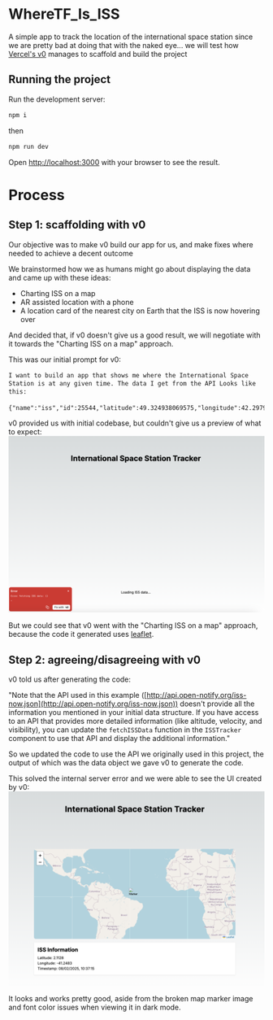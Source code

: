 # WhereTF_Is_ISS
A simple app to track the location of the international space station since we are pretty bad at doing that with the naked eye... we will test how [Vercel's v0](https://v0.dev/) manages to scaffold and build the project

## Running the project

Run the development server:

```bash
npm i
```
then

```bash
npm run dev
```

Open [http://localhost:3000](http://localhost:3000) with your browser to see the result.

# Process

## Step 1: scaffolding with v0
Our objective was to make v0 build our app for us, and make fixes where needed to achieve a decent outcome

We brainstormed how we as humans might go about displaying the data and came up with these ideas:
  - Charting ISS on a map
  - AR assisted location with a phone
  - A location card of the nearest city on Earth that the ISS is now hovering over

And decided that, if v0 doesn't give us a good result, we will negotiate with it towards the "Charting ISS on a map" approach.

This was our initial prompt for v0:
```
I want to build an app that shows me where the International Space Station is at any given time. The data I get from the API Looks like this:

{"name":"iss","id":25544,"latitude":49.324938069575,"longitude":42.297945225015,"altitude":424.45270385567,"velocity":27582.321250976,"visibility":"daylight","footprint":4530.0477985004,"timestamp":1738999379,"daynum":2460714.8076273,"solar_lat":-14.882332574028,"solar_lon":72.791671453219,"units":"kilometers"}
```
v0 provided us with initial codebase, but couldn't give us a preview of what to expect:
![v0 preview not working because of a server error in the code it generated](./public/images/whomp.png)

But we could see that v0 went with the "Charting ISS on a map" approach, because the code it generated uses [leaflet](https://github.com/Leaflet/Leaflet).

## Step 2: agreeing/disagreeing with v0

v0 told us after generating the code:

"Note that the API used in this example ([http://api.open-notify.org/iss-now.json](http://api.open-notify.org/iss-now.json)) doesn't provide all the information you mentioned in your initial data structure. If you have access to an API that provides more detailed information (like altitude, velocity, and visibility), you can update the `fetchISSData` function in the `ISSTracker` component to use that API and display the additional information."

So we updated the code to use the API we originally used in this project, the output of which was the data object we gave v0 to generate the code.

This solved the internal server error and we were able to see the UI created by v0:
![v0's UI before our updates](./public/images/v0-ui.png)

It looks and works pretty good, aside from the broken map marker image and font color issues when viewing it in dark mode.